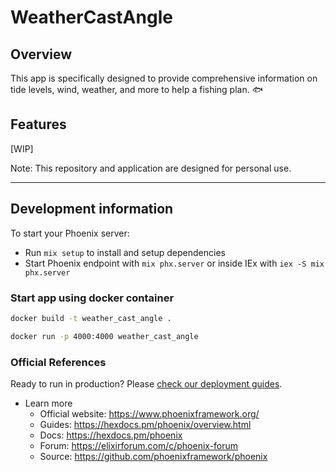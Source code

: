 # WeatherCastAngle

## Overview

This app is specifically designed to provide comprehensive information on tide levels, wind, weather, and more to help a fishing plan. :fish:

## Features

[WIP]

Note: This repository and application are designed for personal use.

---

## Development information

To start your Phoenix server:

  * Run `mix setup` to install and setup dependencies
  * Start Phoenix endpoint with `mix phx.server` or inside IEx with `iex -S mix phx.server`

### Start app using docker container

```sh
docker build -t weather_cast_angle .
```

```sh
docker run -p 4000:4000 weather_cast_angle
```

### Official References

Ready to run in production? Please [check our deployment guides](https://hexdocs.pm/phoenix/deployment.html).

* Learn more
  * Official website: https://www.phoenixframework.org/
  * Guides: https://hexdocs.pm/phoenix/overview.html
  * Docs: https://hexdocs.pm/phoenix
  * Forum: https://elixirforum.com/c/phoenix-forum
  * Source: https://github.com/phoenixframework/phoenix
